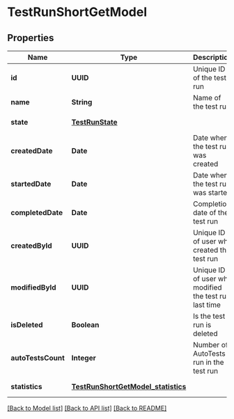 # TestRunShortGetModel
## Properties

| Name | Type | Description | Notes |
|------------ | ------------- | ------------- | -------------|
| **id** | **UUID** | Unique ID of the test run | [default to null] |
| **name** | **String** | Name of the test run | [default to null] |
| **state** | [**TestRunState**](TestRunState.md) |  | [default to null] |
| **createdDate** | **Date** | Date when the test run was created | [default to null] |
| **startedDate** | **Date** | Date when the test run was started | [optional] [default to null] |
| **completedDate** | **Date** | Completion date of the test run | [optional] [default to null] |
| **createdById** | **UUID** | Unique ID of user who created the test run | [default to null] |
| **modifiedById** | **UUID** | Unique ID of user who modified the test run last time | [optional] [default to null] |
| **isDeleted** | **Boolean** | Is the test run is deleted | [default to null] |
| **autoTestsCount** | **Integer** | Number of AutoTests run in the test run | [default to null] |
| **statistics** | [**TestRunShortGetModel_statistics**](TestRunShortGetModel_statistics.md) |  | [default to null] |

[[Back to Model list]](../README.md#documentation-for-models) [[Back to API list]](../README.md#documentation-for-api-endpoints) [[Back to README]](../README.md)


